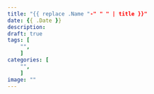 ```yaml
---
title: "{{ replace .Name "-" " " | title }}"
date: {{ .Date }}
description: 
draft: true
tags: [
	"",
	]
categories: [
	"",
	]
image: ""
---
```


